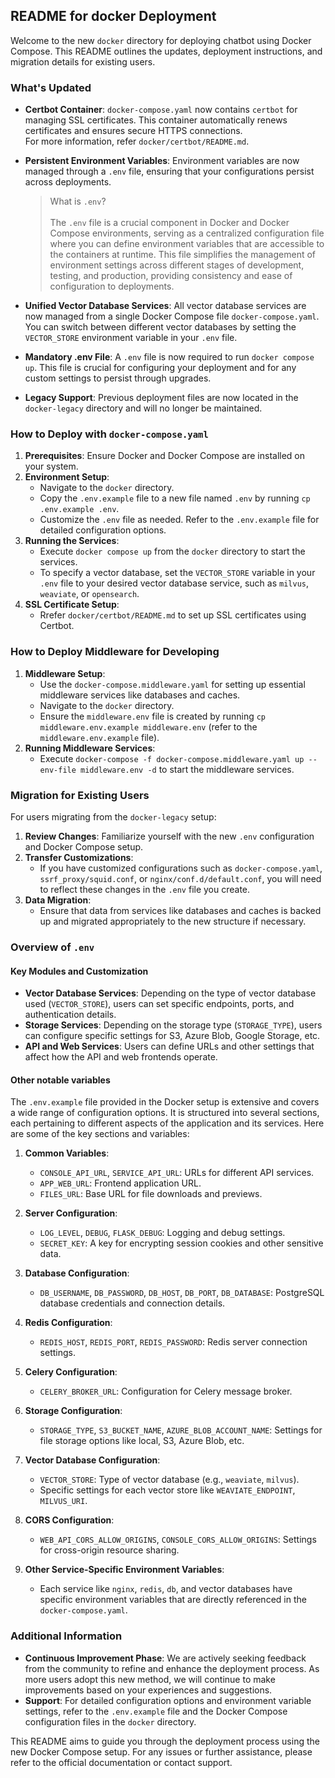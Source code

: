 ## README for docker Deployment

Welcome to the new `docker` directory for deploying chatbot using Docker Compose. This README outlines the updates, deployment instructions, and migration details for existing users.

### What's Updated

- **Certbot Container**: `docker-compose.yaml` now contains `certbot` for managing SSL certificates. This container automatically renews certificates and ensures secure HTTPS connections.  
  For more information, refer `docker/certbot/README.md`.

- **Persistent Environment Variables**: Environment variables are now managed through a `.env` file, ensuring that your configurations persist across deployments.

  > What is `.env`? </br> </br>
  > The `.env` file is a crucial component in Docker and Docker Compose environments, serving as a centralized configuration file where you can define environment variables that are accessible to the containers at runtime. This file simplifies the management of environment settings across different stages of development, testing, and production, providing consistency and ease of configuration to deployments.

- **Unified Vector Database Services**: All vector database services are now managed from a single Docker Compose file `docker-compose.yaml`. You can switch between different vector databases by setting the `VECTOR_STORE` environment variable in your `.env` file.
- **Mandatory .env File**: A `.env` file is now required to run `docker compose up`. This file is crucial for configuring your deployment and for any custom settings to persist through upgrades.
- **Legacy Support**: Previous deployment files are now located in the `docker-legacy` directory and will no longer be maintained.

### How to Deploy with `docker-compose.yaml`

1. **Prerequisites**: Ensure Docker and Docker Compose are installed on your system.
2. **Environment Setup**:
    - Navigate to the `docker` directory.
    - Copy the `.env.example` file to a new file named `.env` by running `cp .env.example .env`.
    - Customize the `.env` file as needed. Refer to the `.env.example` file for detailed configuration options.
3. **Running the Services**:
    - Execute `docker compose up` from the `docker` directory to start the services.
    - To specify a vector database, set the `VECTOR_STORE` variable in your `.env` file to your desired vector database service, such as `milvus`, `weaviate`, or `opensearch`.
4. **SSL Certificate Setup**:
    - Rrefer `docker/certbot/README.md` to set up SSL certificates using Certbot.

### How to Deploy Middleware for Developing

1. **Middleware Setup**:
    - Use the `docker-compose.middleware.yaml` for setting up essential middleware services like databases and caches.
    - Navigate to the `docker` directory.
    - Ensure the `middleware.env` file is created by running `cp middleware.env.example middleware.env` (refer to the `middleware.env.example` file).
2. **Running Middleware Services**:
    - Execute `docker-compose -f docker-compose.middleware.yaml up --env-file middleware.env -d` to start the middleware services.

### Migration for Existing Users

For users migrating from the `docker-legacy` setup:

1. **Review Changes**: Familiarize yourself with the new `.env` configuration and Docker Compose setup.
2. **Transfer Customizations**:
    - If you have customized configurations such as `docker-compose.yaml`, `ssrf_proxy/squid.conf`, or `nginx/conf.d/default.conf`, you will need to reflect these changes in the `.env` file you create.
3. **Data Migration**:
    - Ensure that data from services like databases and caches is backed up and migrated appropriately to the new structure if necessary.

### Overview of `.env`

#### Key Modules and Customization

- **Vector Database Services**: Depending on the type of vector database used (`VECTOR_STORE`), users can set specific endpoints, ports, and authentication details.
- **Storage Services**: Depending on the storage type (`STORAGE_TYPE`), users can configure specific settings for S3, Azure Blob, Google Storage, etc.
- **API and Web Services**: Users can define URLs and other settings that affect how the API and web frontends operate.

#### Other notable variables

The `.env.example` file provided in the Docker setup is extensive and covers a wide range of configuration options. It is structured into several sections, each pertaining to different aspects of the application and its services. Here are some of the key sections and variables:

1. **Common Variables**:
    - `CONSOLE_API_URL`, `SERVICE_API_URL`: URLs for different API services.
    - `APP_WEB_URL`: Frontend application URL.
    - `FILES_URL`: Base URL for file downloads and previews.

2. **Server Configuration**:
    - `LOG_LEVEL`, `DEBUG`, `FLASK_DEBUG`: Logging and debug settings.
    - `SECRET_KEY`: A key for encrypting session cookies and other sensitive data.

3. **Database Configuration**:
    - `DB_USERNAME`, `DB_PASSWORD`, `DB_HOST`, `DB_PORT`, `DB_DATABASE`: PostgreSQL database credentials and connection details.

4. **Redis Configuration**:
    - `REDIS_HOST`, `REDIS_PORT`, `REDIS_PASSWORD`: Redis server connection settings.

5. **Celery Configuration**:
    - `CELERY_BROKER_URL`: Configuration for Celery message broker.

6. **Storage Configuration**:
    - `STORAGE_TYPE`, `S3_BUCKET_NAME`, `AZURE_BLOB_ACCOUNT_NAME`: Settings for file storage options like local, S3, Azure Blob, etc.

7. **Vector Database Configuration**:
    - `VECTOR_STORE`: Type of vector database (e.g., `weaviate`, `milvus`).
    - Specific settings for each vector store like `WEAVIATE_ENDPOINT`, `MILVUS_URI`.

8. **CORS Configuration**:
    - `WEB_API_CORS_ALLOW_ORIGINS`, `CONSOLE_CORS_ALLOW_ORIGINS`: Settings for cross-origin resource sharing.

9. **Other Service-Specific Environment Variables**:
    - Each service like `nginx`, `redis`, `db`, and vector databases have specific environment variables that are directly referenced in the `docker-compose.yaml`.

### Additional Information

- **Continuous Improvement Phase**: We are actively seeking feedback from the community to refine and enhance the deployment process. As more users adopt this new method, we will continue to make improvements based on your experiences and suggestions.
- **Support**: For detailed configuration options and environment variable settings, refer to the `.env.example` file and the Docker Compose configuration files in the `docker` directory.

This README aims to guide you through the deployment process using the new Docker Compose setup. For any issues or further assistance, please refer to the official documentation or contact support.
